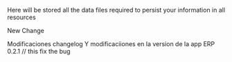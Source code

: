 Here will be stored all the data files required to persist your information in all resources

New Change

Modificaciones changelog
Y modificaciiones en la version de la app ERP
0.2.1 // this fix the bug